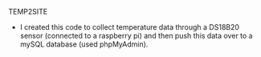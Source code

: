 TEMP2SITE
- I created this code to collect temperature data through a DS18B20 sensor (connected to a raspberry pi) and then push this data over to a mySQL database (used phpMyAdmin). 
